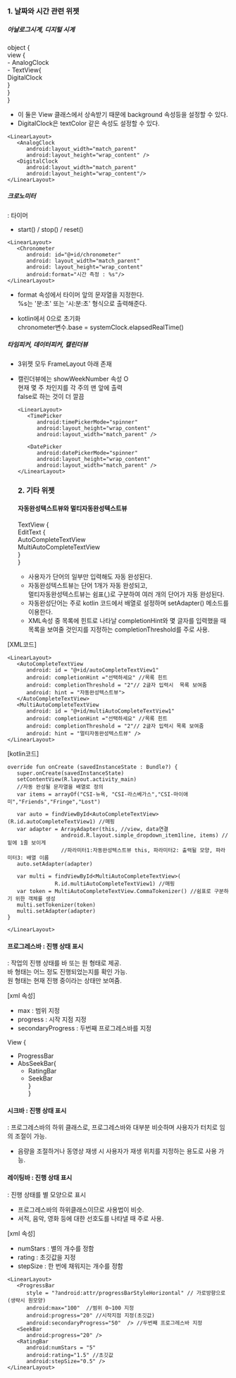### 1. 날짜와 시간 관련 위젯  

##### 아날로그시계, 디지털 시계  
object {  
    view {  
        - AnalogClock  
        - TextView{  
            DigitalClock  
        }  
    }  
}  


- 이 둘은 View 클래스에서 상속받기 때문에 background 속성등을 설정할 수 있다.  
- DigitalClock은 textColor 같은 속성도 설정할 수 있다.  

```
<LinearLayout>
   <AnalogClock
      android:layout_width="match_parent"
      android:layout_height="wrap_content" />
   <DigitalClock
      android:layout_width="match_parent"
      android:layout_height="wrap_content"/>
</LinearLayout>
```

##### 크로노미터  
: 타이머  
- start() / stop() / reset()  

```
<LinearLayout>
   <Chronometer
      android: id="@+id/chronometer"
      android: layout_width="match_parent"
      android: layout_height="wrap_content"
      android:format="시간 측정 : %s"/>
</LinearLayout>
```

- format 속성에서 타이머 앞의 문자열을 지정한다.  
  %s는 '분:초' 또는 '시:분:초' 형식으로 출력해준다.  

- kotlin에서 0으로 초기화  
  chronometer변수.base = systemClock.elapsedRealTime()   


##### 타임피커, 데이터피커, 캘린더뷰  
- 3위젯 모두 FrameLayout 아래 존재   
- 캘린더뷰에는 showWeekNumber 속성 O  
  현재 몇 주 차인지를 각 주의 맨 앞에 출력  
  false로 하는 것이 더 깔끔  
  ```
  <LinearLayout>
     <TimePicker
        android:timePickerMode="spinner"
        android:layout_height="wrap_content"
        android:layout_width="match_parent" />

     <DatePicker
        android:datePickerMode="spinner"
        android:layout_height="wrap_content"
        android:layout_width="match_parent" />
  </LinearLayout>
  ```
  
  ### 2. 기타 위젯  
  #### 자동완성텍스트뷰와 멀티자동완성텍스트뷰  
  TextView {  
   EditText {  
      AutoCompleteTextView  
      MultiAutoCompleteTextView  
   }  
  }  

  - 사용자가 단어의 일부만 입력해도 자동 완성된다.  
  - 자동완성텍스트뷰는 단어 1개가 자동 완성되고,  
    멀티자동완성텍스트뷰는 쉼표(,)로 구분하여 여러 개의 단어가 자동 완성된다.  
  - 자동완성단어는 주로 kotlin 코드에서 배열로 설정하며 setAdapter() 메소드를 이용한다.  
  - XML속성 중 목록에 힌트로 나타날 completionHint와 몇 글자를 입력했을 때 목록을 보여줄 것인지를 지정하는 completionThreshold를 주로 사용.  

[XML코드]  
  ```
  <LinearLayout>
     <AutoCompleteTextView
        android: id = "@+id/autoCompleteTextView1"
        android: completionHint ="선택하세요" //목록 힌트
        android: completionThreshold = "2"// 2글자 입력시  목록 보여줌
        android: hint = "자동완성텍스트뷰">
     </AutoCompleteTextView>
     <MultiAutoCompleteTextView
        android: id = "@+id/multiAutoCompleteTextView1"
        android: completionHint ="선택하세요" //목록 힌트
        android: completionThreshold = "2"// 2글자 입력시 목록 보여줌
        android: hint = "멀티자동완성텍스트뷰" />
  </LinearLayout>
  ```

[kotlin코드]  
```
override fun onCreate (savedInstanceState : Bundle?) {
   super.onCreate(savedInstanceState)  
   setContentView(R.layout.activity_main)  
   //자동 완성될 문자열을 배열로 정의  
   var items = arrayOf("CSI-뉴욕, "CSI-라스베가스","CSI-마이애미","Friends","Fringe","Lost")

   var auto = findViewById<AutoCompleteTextView>(R.id.autoCompleteTextView1) //매핑
   var adapter = ArrayAdapter(this, //view, data연결
                 android.R.layout.simple_dropdown_item1line, items) //밑에 1줄 보이게
                 //파라미터1:자동완성텍스트뷰 this, 파라미터2: 출력될 모양, 파라미터3: 배열 이름
   auto.setAdapter(adapter)

   var multi = findViewById<MultiAutoCompleteTextView>(
               R.id.multiAutoCompleteTextView1) //매핑  
   var token = MultiAutoCompleteTextView.CommaTokenizer() //쉼표로 구분하기 위한 객체를 생성
   multi.setTokenizer(token)  
   multi.setAdapter(adapter)
}

</LinearLayout>

```

#### 프로그레스바 : 진행 상태 표시  
: 작업의 진행 상태를 바 또는 원 형태로 제공.  
바 형태는 어느 정도 진행되었는지를 확인 가능.  
원 형태는 현재 진행 중이라는 상태만 보여줌.  

[xml 속성]  
- max : 범위 지정  
- progress : 시작 지점 지정  
- secondaryProgress : 두번째 프로그레스바를 지정  

View {
   - ProgressBar  
   - AbsSeekBar{  
      - RatingBar   
      - SeekBar  
   }  
}

#### 시크바  : 진행 상태 표시  
: 프로그레스바의 하위 클래스로, 프로그레스바와 대부분 비슷하며 사용자가 터치로 임의 조절이 가능.  
- 음량을 조절하거나 동영상 재생 시 사용자가 재생 위치를 지정하는 용도로 사용 가능.  

#### 레이팅바  : 진행 상태 표시  
: 진행 상태를 별 모양으로 표시  
- 프로그레스바의 하위클래스이므로 사용법이 비슷.
- 서적, 음악, 영화 등에 대한 선호도를 나타낼 때 주로 사용.  

[xml 속성]  
- numStars : 별의 개수를 정함  
- rating : 초깃값을 지정  
- stepSize : 한 번에 채워지는 개수를 정함  

```
<LinearLayout>
   <ProgressBar
      style = "?android:attr/progressBarStyleHorizontal" // 가로방향으로(생략시 원모양)  
      android:max="100"  //범위 0~100 지정
      android:progress="20" //시작지점 지정(초깃값)
      android:secondaryProgress="50"  /> //두번째 프로그레스바 지정  
   <SeekBar
      android:progress="20" />
   <RatingBar
      android:numStars = "5"
      android:rating="1.5" //초깃값  
      android:stepSize="0.5" />
</LinearLayout>            
```
